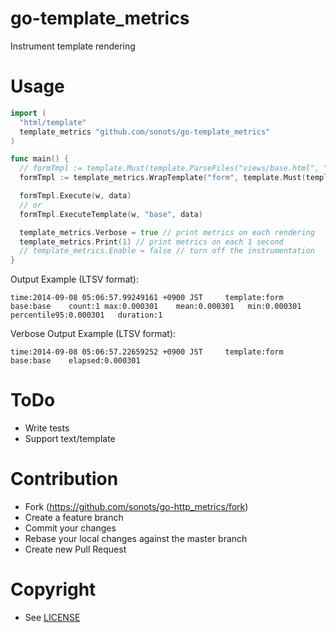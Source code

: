 # go-template\_metrics

Instrument template rendering

# Usage

```go
import (
  "html/template"
  template_metrics "github.com/sonots/go-template_metrics"
)

func main() {
  // formTmpl := template.Must(template.ParseFiles("views/base.html", "views/form.html"))
  formTmpl := template_metrics.WrapTemplate("form", template.Must(template.ParseFiles("views/base.html", "views/form.html")))

  formTmpl.Execute(w, data)
  // or
  formTmpl.ExecuteTemplate(w, "base", data)

  template_metrics.Verbose = true // print metrics on each rendering
  template_metrics.Print(1) // print metrics on each 1 second
  // template_metrics.Enable = false // turn off the instrumentation
}
```

Output Example (LTSV format):

```
time:2014-09-08 05:06:57.99249161 +0900 JST     template:form   base:base    count:1 max:0.000301    mean:0.000301   min:0.000301    percentile95:0.000301   duration:1
```

Verbose Output Example (LTSV format):

```
time:2014-09-08 05:06:57.22659252 +0900 JST     template:form   base:base    elapsed:0.000301
```

# ToDo

* Write tests
* Support text/template

# Contribution

* Fork (https://github.com/sonots/go-http_metrics/fork)
* Create a feature branch
* Commit your changes
* Rebase your local changes against the master branch
* Create new Pull Request

# Copyright

* See [LICENSE](./LICENSE)
